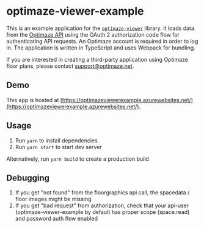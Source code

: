 # optimaze-viewer-example

This is an example application for the [`optimaze-viewer`](https://github.com/rapal/optimaze-viewer) library. It loads data from the [Optimaze API](https://portal.optimaze.net/apidocs) using the OAuth 2 authorization code flow for authenticating API requests. An Optimaze account is required in order to log in. The application is written in TypeScript and uses Webpack for bundling.

If you are interested in creating a third-party application using Optimaze floor plans, please contact [support@optimaze.net](mailto:support@optimaze.net).

## Demo

This app is hosted at
[https://optimazeviewerexample.azurewebsites.net/](https://optimazeviewerexample.azurewebsites.net/).

## Usage

1. Run `yarn` to install dependencies
1. Run `yarn start` to start dev server

Alternatively, run `yarn build` to create a production build

## Debugging

1. If you get "not found" from the floorgraphics api call, the spacedata / floor images might be missing
2. If you get "bad request" from authorization, check that your api-user (optimaze-viewer-example by defaul) has proper scope (space.read) and password auth flow enabled